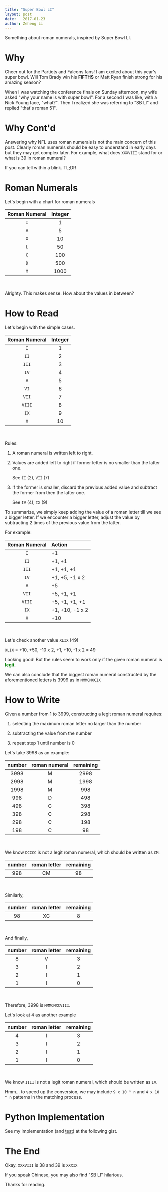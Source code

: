 ```yaml
---
title: "Super Bowl LI"
layout: post
date:   2017-01-23
author: Zeheng Li
---
```


Something about roman numerals, inspired by Super Bowl LI.

# Why

Cheer out for the Partiots and Falcons fans! I am excited about this year's super bowl. Will Tom Brady win his **FIFTHS** or Matt Ryan finish strong for his amazing season?

When I was watching the conference finals on Sunday afternoon, my wife asked "why your name is with super bowl". For a second I was like, with a Nick Young face, "what?". Then I realized she was referring to "SB LI" and replied "that's roman 51".

# Why Cont'd

Answering why NFL uses roman numerals is not the main concern of this post. Clearly roman numerals should be easy to understand in early days but they may get complex later. For example, what does ```XXXVIII``` stand for or what is 39 in roman numeral?

If you can tell within a blink. TL;DR

# Roman Numerals

Let's begin with a chart for roman numerals

| Roman Numeral | Integer |
|:--------------:|:-------:|
| ```I``` | 1 |
| ```V``` | 5 |
| ```X``` | 10 |
| ```L``` | 50 |
| ```C``` | 100 |
| ```D``` | 500 |
| ```M``` | 1000 |

<br>

Alrighty. This makes sense. How about the values in between?

# How to Read

Let's begin with the simple cases.

| Roman Numeral | Integer |
|:--------------:|:-------:|
| ```I``` | 1 |
| ```II``` | 2 |
| ```III``` | 3 |
| ```IV``` | 4 |
| ```V``` | 5 |
| ```VI``` | 6 |
| ```VII``` | 7 |
| ```VIII``` | 8 |
| ```IX``` | 9 |
| ```X``` | 10

<br>

Rules:

1. A roman numeral is written left to right.

2. Values are added left to right if former letter is no smaller than the latter one.

	See ```II``` (2), ```VII``` (7)

3. If the former is smaller, discard the previous added value and subtract the former from then the latter one.

	See ```IV``` (4), ```IX``` (9)

To summarize, we simply keep adding the value of a roman letter till we see a bigger letter. If we encounter a bigger letter, adjust the value by subtracting 2 times of the previous value from the latter.

For example:

| Roman Numeral | Action |
|:--------------:|:-------|
| ```I``` | +1 |
| ```II``` | +1, +1 |
| ```III``` | +1, +1, +1 |
| ```IV``` | +1, +5, -1 x 2 |
| ```V``` | +5 |
| ```VII``` | +5, +1, +1 |
| ```VIII``` | +5, +1, +1, +1 |
| ```IX``` | +1, +10, -1 x 2 |
| ```X``` | +10 |

<br>

Let's check another value ```XLIX``` (49)

```XLIX``` = +10, +50, -10 x 2, +1, +10, -1 x 2 = 49

Looking good! But the rules seem to work only if the given roman numeral is <strong style="color:green;">legit</strong>.

We can also conclude that the biggest roman numeral constructed by the aforementioned letters is 3999 as in ```MMMCMXCIX```

# How to Write

Given a number from 1 to 3999, constructing a legit roman numeral requires:

1. selecting the maximum roman letter no larger than the number

2. subtracting the value from the number

3. repeat step 1 until number is 0

Let's take 3998 as an example:

| number | roman numeral | remaining |
|:------:|:------------:|:---------:|
| 3998 | M | 2998 |
| 2998 | M | 1998 |
| 1998 | M | 998 |
| 998 | D | 498 |
| 498 | C | 398 |
| 398 | C | 298 |
| 298 | C | 198 |
| 198 | C | 98 |

<br>

We know ```DCCCC``` is not a legit roman numeral, which should be written as ```CM```.

| number | roman letter | remaining |
|:------:|:------------:|:---------:|
| 998 | CM | 98 |

<br>

Similarly,

| number | roman letter | remaining |
|:------:|:------------:|:---------:|
| 98 | XC | 8 |

<br>

And finally,

| number | roman letter | remaining |
|:------:|:------------:|:---------:|
| 8 | V | 3 |
| 3 | I | 2 |
| 2 | I | 1 |
| 1 | I | 0 |

<br>

Therefore, 3998 is ```MMMCMXCVIII```.

Let's look at 4 as another example

| number | roman letter | remaining |
|:------:|:------------:|:---------:|
| 4 | I | 3 |
| 3 | I | 2 |
| 2 | I | 1 |
| 1 | I | 0 |

<br>

We know ```IIII``` is not a legit roman numeral, which should be written as ```IV```.

Hmm... to speed up the conversion, we may include ``` 9 x 10 ^ n ``` and ``` 4 x 10 ^ n ``` patterns in the matching process.

# Python Implementation

See my implementation (and [test](https://oeis.org/A006968/a006968.txt)) at the following gist.

<script src="https://gist.github.com/zehengl/4c86a11dcc0f530043e3261f6be5d95d.js"></script>

# The End

Okay. ```XXXVIII``` is 38 and 39 is ```XXXIX```

If you speak Chinese, you may also find "SB LI" hilarious.

Thanks for reading.
